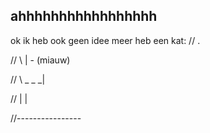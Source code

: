 ## ahhhhhhhhhhhhhhhhh
ok ik heb ook geen idee meer heb een kat:
//  .

//	 \		   | - (miauw)

//	  \ _ _ _|

//	   |	 |

//----------------
